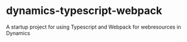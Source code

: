 # dynamics-typescript-webpack
A startup project for using Typescript and Webpack for webresources in Dynamics
